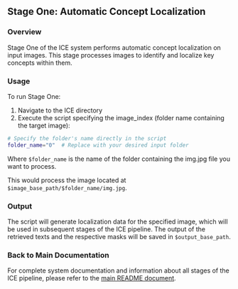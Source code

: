 ## **Stage One**: Automatic Concept Localization 

### Overview

Stage One of the ICE system performs automatic concept localization on input images. This stage processes images to identify and localize key concepts within them.

### Usage

To run Stage One:

1. Navigate to the ICE directory
2. Execute the script specifying the image_index (folder name containing the target image):

```bash
# Specify the folder's name directly in the script
folder_name="0"  # Replace with your desired input folder
```

Where `$folder_name` is the name of the folder containing the img.jpg file you want to process.

This would process the image located at `$image_base_path/$folder_name/img.jpg`.

### Output
The script will generate localization data for the specified image, which will be used in subsequent stages of the ICE pipeline. The output of the retrieved texts and the respective masks will be saved in `$output_base_path`.

### Back to Main Documentation
For complete system documentation and information about all stages of the ICE pipeline, please refer to the [main README document](../README.md).


